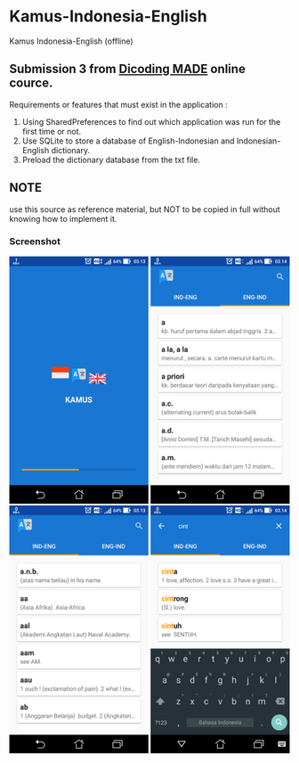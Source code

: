 # Kamus-Indonesia-English
Kamus Indonesia-English (offline)
## Submission 3 from [Dicoding MADE](https://www.dicoding.com/academies/14?course_ref=e4e405594bba6f431fca81df) online cource.

Requirements or features that must exist in the application :
1. Using SharedPreferences to find out which application was run for the first time or not.
2. Use SQLite to store a database of English-Indonesian and Indonesian-English dictionary.
3. Preload the dictionary database from the txt file.

## NOTE
use this source as reference material, but NOT to be copied in full without knowing how to implement it.

### Screenshot
<img src="https://raw.githubusercontent.com/Hendriyawan/Kamus-Indonesia-English/master/ss1.png" width="250">
<img src="https://raw.githubusercontent.com/Hendriyawan/Kamus-Indonesia-English/master/ss2.png" width="250">
<img src="https://raw.githubusercontent.com/Hendriyawan/Kamus-Indonesia-English/master/ss3.png" width="250">
<img src="https://raw.githubusercontent.com/Hendriyawan/Kamus-Indonesia-English/master/ss4.png" width="250">

